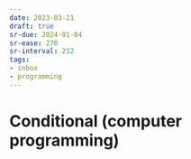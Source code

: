 ```yaml
---
date: 2023-03-21
draft: true
sr-due: 2024-01-04
sr-ease: 270
sr-interval: 232
tags:
- inbox
- programming
---
```


# Conditional (computer programming)